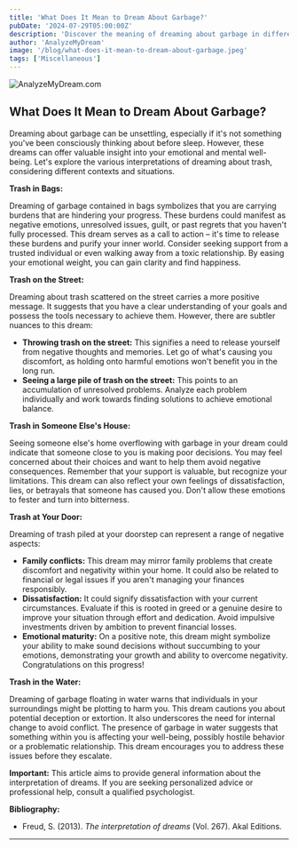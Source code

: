 ```yaml
---
title: 'What Does It Mean to Dream About Garbage?'
pubDate: '2024-07-29T05:00:00Z'
description: 'Discover the meaning of dreaming about garbage in different contexts and what your subconscious might be trying to communicate to you.'
author: 'AnalyzeMyDream'
image: '/blog/what-does-it-mean-to-dream-about-garbage.jpeg'
tags: ['Miscellaneous']
---
```


![AnalyzeMyDream.com](/blog/what-does-it-mean-to-dream-about-garbage.jpeg)

## What Does It Mean to Dream About Garbage?

Dreaming about garbage can be unsettling, especially if it's not something you've been consciously thinking about before sleep. However, these dreams can offer valuable insight into your emotional and mental well-being. Let's explore the various interpretations of dreaming about trash, considering different contexts and situations.

**Trash in Bags:**

Dreaming of garbage contained in bags symbolizes that you are carrying burdens that are hindering your progress. These burdens could manifest as negative emotions, unresolved issues, guilt, or past regrets that you haven't fully processed. This dream serves as a call to action – it's time to release these burdens and purify your inner world. Consider seeking support from a trusted individual or even walking away from a toxic relationship. By easing your emotional weight, you can gain clarity and find happiness.

**Trash on the Street:**

Dreaming about trash scattered on the street carries a more positive message. It suggests that you have a clear understanding of your goals and possess the tools necessary to achieve them. However, there are subtler nuances to this dream:

- **Throwing trash on the street:** This signifies a need to release yourself from negative thoughts and memories. Let go of what's causing you discomfort, as holding onto harmful emotions won't benefit you in the long run.
- **Seeing a large pile of trash on the street:** This points to an accumulation of unresolved problems. Analyze each problem individually and work towards finding solutions to achieve emotional balance.

**Trash in Someone Else's House:**

Seeing someone else's home overflowing with garbage in your dream could indicate that someone close to you is making poor decisions. You may feel concerned about their choices and want to help them avoid negative consequences. Remember that your support is valuable, but recognize your limitations. This dream can also reflect your own feelings of dissatisfaction, lies, or betrayals that someone has caused you. Don't allow these emotions to fester and turn into bitterness.

**Trash at Your Door:**

Dreaming of trash piled at your doorstep can represent a range of negative aspects:

- **Family conflicts:** This dream may mirror family problems that create discomfort and negativity within your home. It could also be related to financial or legal issues if you aren't managing your finances responsibly.
- **Dissatisfaction:** It could signify dissatisfaction with your current circumstances. Evaluate if this is rooted in greed or a genuine desire to improve your situation through effort and dedication. Avoid impulsive investments driven by ambition to prevent financial losses.
- **Emotional maturity:** On a positive note, this dream might symbolize your ability to make sound decisions without succumbing to your emotions, demonstrating your growth and ability to overcome negativity. Congratulations on this progress!

**Trash in the Water:**

Dreaming of garbage floating in water warns that individuals in your surroundings might be plotting to harm you. This dream cautions you about potential deception or extortion. It also underscores the need for internal change to avoid conflict. The presence of garbage in water suggests that something within you is affecting your well-being, possibly hostile behavior or a problematic relationship. This dream encourages you to address these issues before they escalate.

**Important:** This article aims to provide general information about the interpretation of dreams.  If you are seeking personalized advice or professional help, consult a qualified psychologist. 

**Bibliography:**

* Freud, S. (2013). *The interpretation of dreams* (Vol. 267). Akal Editions.

---
